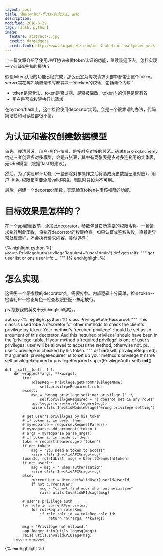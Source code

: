 ```yaml
---
layout: post
title: 使用python/flask实现认证、鉴权
description: 
modified: 2016-6-29
tags: [auth, python]
image:
  feature: abstract-3.jpg
  credit: dargadgetz
  creditlink: http://www.dargadgetz.com/ios-7-abstract-wallpaper-pack-for-iphone-5-and-ipod-touch-retina/
---
```


上一篇文章介绍了使用JWT协议来做token认证的功能，继续装逼下去，怎样实现一个认证&鉴权的模块？

假设token认证的功能已经完成，那么设定为每次请求头部中都带上这个token。server端在每次响应请求时都要做一次token的校验，包括两个内容：

* token是否合法，token是否过期、是否被篡改，token内的信息是否有效
* 用户是否有权限执行此请求

在python/flash上，这个检验使用decorator实现，会是一个很靠谱的办法，代码简洁性和可读性都很不错。

# 为认证和鉴权创建数据模型
首先，理清关系，用户-角色-权限，是多对多对多的关系。通过flask-sqlalchemy给这三者创建多对多模型，会是五张表，其中有两张表是多对多连接用的实体表，无ORM模型（根据flask的建议）。

然后，为了实现审计功能（一些删除对象操作之后将造成历史数据无法对应），用户-角色-权限都需要添加valid字段。删除时只设为不可用。

最后，创建一个decorator函数，实现检查token并审核权限的功能。

# 目标效果是怎样的？

在一个api或函数前，添加此decorator，参数包含它所需要的权限名称。一旦请求执行到此函数，将执行decorator的权限检查。如果认证或鉴权失败，直接走异常处理流程，不会执行请求内容。类似这样：

{% highlight python %}
@auth.PrivilegeAuth(privilegeRequired="userAdmin")
    def get(self):
        """
        get user list or one user info ...
        """
{% endhighlight %}

# 怎么实现

这需要一个带参数的decorator类，需要传参。内部逻辑十分简单，检查token--检查用户--检查角色--检查权限匹配--搞定放行。

ps.抱歉我的英文十分chinglish哈哈。。

auth.py
{% highlight python %}
class PrivilegeAuth(Resource):
    """
    This class is used tobe a decoretor for other methods to check the
    client's privilege by token.
    Your method's 'required privilege' should be set as an argument of this
    decoretor. And this 'required privilege' should have been in the
    'privilege' table.
    If your method's 'required privilege' is one of user's privileges,
    user will be allowed to access the method, otherwise not.
    ps. user's privilege is checked by his token.
    """
    def __init__(self, privilegeRequired):
        # argument 'privilegeRequired' is to set up your method's privilege
        # name
        self.privilegeRequired = privilegeRequired
        super(PrivilegeAuth, self).__init__()

    def __call__(self, fn):
        def wrapped(*args, **kwargs):
            try:
                rolesReq = Privilege.getFromPrivilegeName(
                    self.privilegeRequired).roles
            except:
                msg = 'wrong privilege setting: privilege (' +\
                    self.privilegeRequired + ') doesnot set in any roles'
                app.logger.error(utils.logmsg(msg))
                raise utils.InvalidModuleUsage('wrong privilege setting')

            # get user's privileges by his token
            # if token is in body, then:
            # myreqparse = reqparse.RequestParser()
            # myreqparse.add_argument('token')
            # args = myreqparse.parse_args()
            # if token is in headers, then:
            token = request.headers.get('token')
            if not token:
                msg = "you need a token to access"
                raise utils.InvalidAPIUsage(msg)
            [userId, roleIdList, msg] = User.tokenAuth(token)
            if not userId:
                msg = msg + " when autherization"
                raise utils.InvalidAPIUsage(msg)
            else:
                currentUser = User.getValidUser(userId=userId)
                if not currentUser:
                    msg = "cannot find user when autherization"
                    raise utils.InvalidAPIUsage(msg)

            # user's privilege auth
            for role in currentUser.roles:
                for roleReq in rolesReq:
                    if role.role_id == roleReq.role_id:
                        return fn(*args, **kwargs)

            msg = "Privilege not Allowed."
            app.logger.info(utils.logmsg(msg))
            raise utils.InvalidAPIUsage(msg)
        return wrapped

{% endhighlight %}
